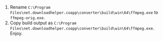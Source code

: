 1. Rename `C:\Program Files\net.downloadhelper.coapp\converter\build\win\64\ffmpeg.exe` to `ffmpeg-orig.exe`.
2. Copy build output as `C:\Program Files\net.downloadhelper.coapp\converter\build\win\64\ffmpeg.exe`.
Enjoy.